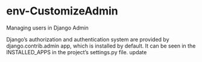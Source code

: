 # env-CustomizeAdmin
Managing users in Django Admin

Django’s authorization and authentication system are provided by django.contrib.admin app, which is installed by default. 
It can be seen in the INSTALLED_APPS in the project’s settings.py file.
update